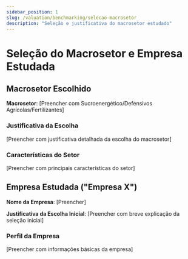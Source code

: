 ```yaml
---
sidebar_position: 1
slug: /valuation/benchmarking/selecao-macrosetor
description: "Seleção e justificativa do macrosetor estudado"
---
```


# Seleção do Macrosetor e Empresa Estudada

## Macrosetor Escolhido

**Macrosetor**: [Preencher com Sucroenergético/Defensivos Agrícolas/Fertilizantes]

### Justificativa da Escolha

[Preencher com justificativa detalhada da escolha do macrosetor]

### Características do Setor

[Preencher com principais características do setor]

## Empresa Estudada ("Empresa X")

**Nome da Empresa**: [Preencher]

**Justificativa da Escolha Inicial**: [Preencher com breve explicação da seleção inicial]

### Perfil da Empresa

[Preencher com informações básicas da empresa]
